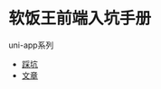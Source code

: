 # 软饭王前端入坑手册

uni-app系列
  *  [踩坑]()
  *  [文章](https://github.com/linfangxing2018/web/issues/1)

     
